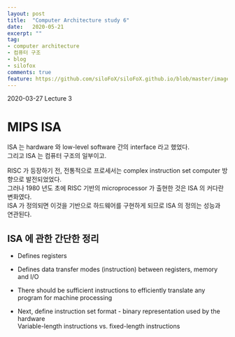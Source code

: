 ```yaml
---
layout: post
title:  "Computer Architecture study 6"
date:   2020-05-21
excerpt: ""
tag:
- computer architecture
- 컴퓨터 구조
- blog
- silofox
comments: true
feature: https://github.com/siloFoX/siloFoX.github.io/blob/master/images/computer-architecture/computer-architecture-feature.jpg?raw=true
---
```


2020-03-27 Lecture 3

# MIPS ISA

ISA 는 hardware 와 low-level software 간의 interface 라고 했었다.<br>
그리고 ISA 는 컴퓨터 구조의 일부이고.

RISC 가 등장하기 전, 전통적으로 프로세서는 complex instruction set computer 방향으로 발전되었었다.<br>
그러나 1980 년도 초에 RISC 기반의 microprocessor 가 출현한 것은 ISA 의 커다란 변화였다.<br>
ISA 가 정의되면 이것을 기반으로 하드웨어를 구현하게 되므로 ISA 의 정의는 성능과 연관된다.<br>

## ISA 에 관한 간단한 정리

- Defines registers
- Defines data transfer modes (instruction) between registers, memory and I/O
- There should be sufficient instructions to efficiently translate any program for machine processing

- Next, define instruction set format - binary representation used by the hardware<br>
Variable-length instructions vs. fixed-length instructions

